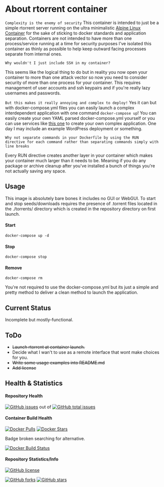 # About rtorrent container
`Complexity is the enemy of security`
This container is intended to just be a simple rtorrent server running on the ultra minimalistic [Alpine Linux](https://www.alpinelinux.org/) [Container](https://registry.hub.docker.com/_/alpine/) for the sake of sticking to docker standards and application separation. Containers are not intended to have more than one process/service running at a time for security purposes I've isolated this container as thinly as possible to help keep outward facing processes separate from internal ones.

`Why wouldn't I just include SSH in my container?`

This seems like the logical thing to do but in reality you now open your container to more than one attack vector so now you need to consider security of more than one process for your container.  This requires management of user accounts and ssh keypairs and if you're really lazy usernames and passwords.

`But this makes it really annoying and complex to deploy!`
Yes it can but with docker-compose.yml files you can easily launch a complex interdependent application with one command `docker-compose up`! You can easily create your own YAML parsed docker-compose.yml yourself or you can use services like [this one](https://lorry.io/) to create your own complex application.  One day I may include an example WordPress deployment or something.

`Why not separate commands in your Dockerfile by using the RUN directive for each command rather than separating commands simply with line breaks`

Every RUN directive creates another layer in your container which makes your container much larger than it needs to be.  Meaning if you do any package or archive cleanup after you've installed a bunch of things you're not actually saving any space.

## Usage
This image is absolutely bare bones it includes no GUI or WebGUI. To start and stop seeds/downloads requires the presence of .torrent files located in the ./torrents/ directory which is created in the repository directory on first launch.

#### Start
    docker-compose up -d

#### Stop

    docker-compose stop

#### Remove

    docker-compose rm

You're not required to use the docker-compose.yml but its just a simple and pretty method to deliver a clean method to launch the application.  

## Current Status
Incomplete but mostly-functional.

## ToDo
- ~~Launch rtorrent at container launch.~~
- Decide what I wan't to use as a remote interface that wont make choices for you.
- ~~Write some usage examples into README.md~~
- ~~Add license~~

## Health & Statistics
#### Repository Health
[![GitHub issues](https://img.shields.io/github/issues/chamunks/alpine-rtorrent.svg?style=flat-square)](https://github.com/chamunks/alpine-rtorrent) out of [![GitHub total issues](https://img.shields.io/github/issues-raw/chamunks/alpine-rtorrent.svg?style=flat-square)](https://github.com/chamunks/alpine-rtorrent)

#### Container Build Health
[![Docker Pulls](https://img.shields.io/docker/pulls/chamunks/alpine-rtorrent.svg?style=flat-square)](https://registry.hub.docker.com/u/chamunks/alpine-rtorrent/)
[![Docker Stars](https://img.shields.io/docker/stars/chamunks/alpine-rtorrent.svg?style=flat-square)](https://registry.hub.docker.com/u/chamunks/alpine-rtorrent/)

Badge broken searching for alternative.

[![Docker Build Status](http://hubstatus.container42.com/chamunks/alpine-rtorrent)](https://registry.hub.docker.com/u/chamunks/alpine-rtorrent)

#### Repository Statistics/Info
[![GitHub license](https://img.shields.io/github/license/chamunks/alpine-rtorrent.svg?style=flat-square)](https://github.com/chamunks/alpine-rtorrent)

[![GitHub forks](https://img.shields.io/github/forks/chamunks/alpine-rtorrent.svg?style=flat-square)](https://github.com/chamunks/alpine-rtorrent)
[![GitHub stars](https://img.shields.io/github/stars/chamunks/alpine-rtorrent.svg?style=flat-square)](https://github.com/chamunks/alpine-rtorrent)

